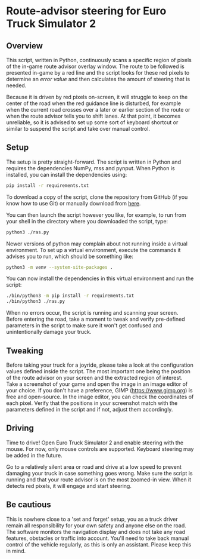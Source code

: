 # Route-advisor steering for Euro Truck Simulator 2

## Overview

This script, written in Python, continuously scans a specific region of pixels
of the in-game route advisor overlay window. The route to be followed is
presented in-game by a red line and the script looks for these red pixels to
determine an *error value* and then calculates the amount of steering that is
needed.

Because it is driven by red pixels on-screen, it will struggle to keep on the
center of the road when the red guidance line is disturbed, for example when the
current road crosses over a later or earlier section of the route or when the
route advisor tells you to shift lanes. At that point, it becomes unreliable, so
it is advised to set up some sort of keyboard shortcut or similar to suspend the
script and take over manual control.

## Setup

The setup is pretty straight-forward. The script is written in Python and
requires the dependencies NumPy, mss and pynput. When Python is installed, you
can install the dependencies using:

```sh
pip install -r requirements.txt
```

To download a copy of the script, clone the repository from GitHub (if you know
how to use Git) or manually download from
[here](https://raw.githubusercontent.com/quicoa/ets2_ras/master/ras.py).

You can then launch the script however you like, for example, to run from your
shell in the directory where you downloaded the script, type:

```sh
python3 ./ras.py
```

Newer versions of python may complain about not running inside a virtual
environment. To set up a virtual environment, execute the commands it advises
you to run, which should be something like:

```sh
python3 -m venv --system-site-packages .
```

You can now install the dependencies in this virtual environment and run the
script:

```sh
./bin/python3 -m pip install -r requirements.txt
./bin/python3 ./ras.py
```

When no errors occur, the script is running and scanning your screen. Before
entering the road, take a moment to tweak and verify pre-defined parameters in
the script to make sure it won't get confused and unintentionally damage your
truck.

## Tweaking

Before taking your truck for a joyride, please take a look at the configuration
values defined inside the script. The most important one being the position of
the route advisor on your screen and the extracted region of interest. Take a
screenshot of your game and open the image in an image editor of your choice.
If you don't have a preference, GIMP (https://www.gimp.org) is free and
open-source. In the image editor, you can check the coordinates of each pixel.
Verify that the positions in your screenshot match with the parameters defined
in the script and if not, adjust them accordingly.

## Driving

Time to drive! Open Euro Truck Simulator 2 and enable steering with the mouse.
For now, only mouse controls are supported. Keyboard steering may be added in
the future.

Go to a relatively silent area or road and drive at a low speed to prevent
damaging your truck in case something goes wrong. Make sure the script is
running and that your route advisor is on the most zoomed-in view. When it
detects red pixels, it will engage and start steering.

## Be cautious

This is nowhere close to a 'set and forget' setup, you as a truck driver remain
all responsibility for your own safety and anyone else on the road. The software
monitors the navigation display and does not take any road features, obstacles
or traffic into account. You'll need to take back manual control of the vehicle
regularly, as this is only an assistant. Please keep this in mind.

